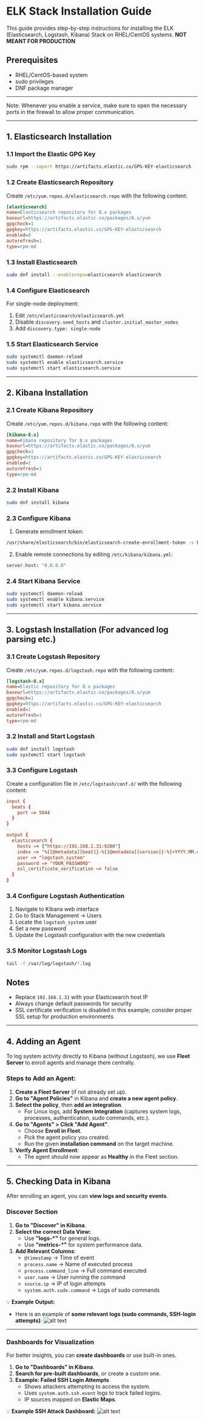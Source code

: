 # ELK Stack Installation Guide

This guide provides step-by-step instructions for installing the ELK (Elasticsearch, Logstash, Kibana) Stack on RHEL/CentOS systems. **NOT MEANT FOR PRODUCTION**

## Prerequisites
- RHEL/CentOS-based system
- sudo privileges
- DNF package manager

---

Note: Whenever you enable a service, make sure to open the necessary ports in the firewall to allow proper communication.

---

## 1. Elasticsearch Installation

### 1.1 Import the Elastic GPG Key
```bash
sudo rpm --import https://artifacts.elastic.co/GPG-KEY-elasticsearch
```

### 1.2 Create Elasticsearch Repository
Create `/etc/yum.repos.d/elasticsearch.repo` with the following content:
```ini
[elasticsearch]
name=Elasticsearch repository for 8.x packages
baseurl=https://artifacts.elastic.co/packages/8.x/yum
gpgcheck=1
gpgkey=https://artifacts.elastic.co/GPG-KEY-elasticsearch
enabled=0
autorefresh=1
type=rpm-md
```

### 1.3 Install Elasticsearch
```bash
sudo dnf install --enablerepo=elasticsearch elasticsearch
```

### 1.4 Configure Elasticsearch
For single-node deployment:
1. Edit `/etc/elasticsearch/elasticsearch.yml`
2. Disable `discovery.seed_hosts` and `cluster.initial_master_nodes`
3. Add `discovery.type: single-node`

### 1.5 Start Elasticsearch Service
```bash
sudo systemctl daemon-reload
sudo systemctl enable elasticsearch.service
sudo systemctl start elasticsearch.service
```
---

## 2. Kibana Installation

### 2.1 Create Kibana Repository
Create `/etc/yum.repos.d/kibana.repo` with the following content:
```ini
[kibana-8.x]
name=Kibana repository for 8.x packages
baseurl=https://artifacts.elastic.co/packages/8.x/yum
gpgcheck=1
gpgkey=https://artifacts.elastic.co/GPG-KEY-elasticsearch
enabled=1
autorefresh=1
type=rpm-md
```

### 2.2 Install Kibana
```bash
sudo dnf install kibana
```

### 2.3 Configure Kibana
1. Generate enrollment token:
```bash
/usr/share/elasticsearch/bin/elasticsearch-create-enrollment-token -s kibana
```

2. Enable remote connections by editing `/etc/kibana/kibana.yml`:
```yaml
server.host: "0.0.0.0"
```

### 2.4 Start Kibana Service
```bash
sudo systemctl daemon-reload
sudo systemctl enable kibana.service
sudo systemctl start kibana.service
```
---

## 3. Logstash Installation (For advanced log parsing etc.)

### 3.1 Create Logstash Repository
Create `/etc/yum.repos.d/logstash.repo` with the following content:
```ini
[logstash-8.x]
name=Elastic repository for 8.x packages
baseurl=https://artifacts.elastic.co/packages/8.x/yum
gpgcheck=1
gpgkey=https://artifacts.elastic.co/GPG-KEY-elasticsearch
enabled=1
autorefresh=1
type=rpm-md
```

### 3.2 Install and Start Logstash
```bash
sudo dnf install logstash
sudo systemctl start logstash
```

### 3.3 Configure Logstash
Create a configuration file in `/etc/logstash/conf.d/` with the following content:
```conf
input {
  beats {
    port => 5044
  }
}

output {
  elasticsearch {
    hosts => ["https://192.168.1.31:9200"]
    index => "%{[@metadata][beat]}-%{[@metadata][version]}-%{+YYYY.MM.dd}"
    user => "logstash_system"
    password => "YOUR_PASSWORD"
    ssl_certificate_verification => false
  }
}
```

### 3.4 Configure Logstash Authentication
1. Navigate to Kibana web interface
2. Go to Stack Management → Users
3. Locate the `logstash_system` user
4. Set a new password
5. Update the Logstash configuration with the new credentials

### 3.5 Monitor Logstash Logs
```bash
tail -f /var/log/logstash/*.log
```

## Notes
- Replace `192.168.1.31` with your Elasticsearch host IP
- Always change default passwords for security
- SSL certificate verification is disabled in this example; consider proper SSL setup for production environments

---

## **4. Adding an Agent**
To log system activity directly to Kibana (without Logstash), we use **Fleet Server** to enroll agents and manage them centrally.

### **Steps to Add an Agent:**
1. **Create a Fleet Server** (if not already set up).
2. **Go to "Agent Policies"** in Kibana and **create a new agent policy**.
3. **Select the policy**, then **add an integration**.
   - For Linux logs, add **System Integration** (captures system logs, processes, authentication, sudo commands, etc.).
4. **Go to "Agents" > Click "Add Agent"**.
   - Choose **Enroll in Fleet**.
   - Pick the agent policy you created.
   - Run the given **installation command** on the target machine.
5. **Verify Agent Enrollment**:
   - The agent should now appear as **Healthy** in the Fleet section.

---

## **5. Checking Data in Kibana**
After enrolling an agent, you can **view logs and security events**.

### **Discover Section**
1. **Go to "Discover" in Kibana**.
2. **Select the correct Data View:**  
   - Use **"logs-*"** for general logs.
   - Use **"metrics-*"** for system performance data.
3. **Add Relevant Columns**:
   - `@timestamp` → Time of event
   - `process.name` → Name of executed process
   - `process.command_line` → Full command executed
   - `user.name` → User running the command
   - `source.ip` → IP of login attempts
   - `system.auth.sudo.command` → Logs of sudo commands

💡 **Example Output:**
- Here is an example of **some relevant logs (sudo commands, SSH-login attempts)**:
  ![alt text](../readme/sshAttackDashboard.png)

---

### **Dashboards for Visualization**
For better insights, you can **create dashboards** or use built-in ones.

1. **Go to "Dashboards" in Kibana**.
2. **Search for pre-built dashboards**, or create a custom one.
3. **Example: Failed SSH Login Attempts**
   - Shows attackers attempting to access the system.
   - Uses `system.auth.ssh.event` logs to track failed logins.
   - IP sources mapped on **Elastic Maps**.

💡 **Example SSH Attack Dashboard:**
  ![alt text](../readme/sshAttackDashboard.png)


